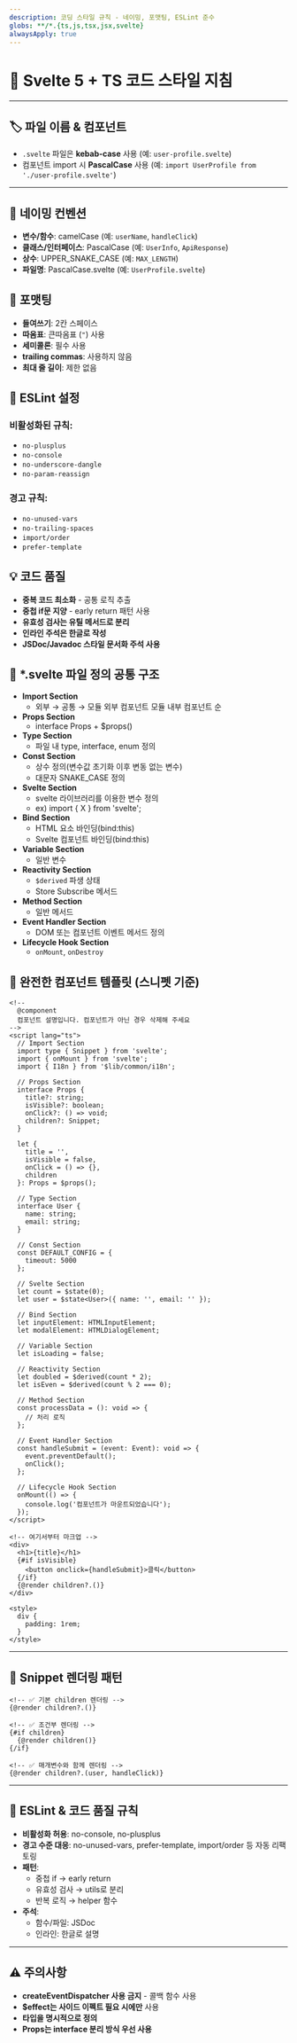 ```yaml
---
description: 코딩 스타일 규칙 - 네이밍, 포맷팅, ESLint 준수
globs: **/*.{ts,js,tsx,jsx,svelte}
alwaysApply: true
---
```

# 📝 Svelte 5 + TS 코드 스타일 지침
---

## 🏷 파일 이름 & 컴포넌트

- `.svelte` 파일은 **kebab-case** 사용 (예: `user-profile.svelte`)
- 컴포넌트 import 시 **PascalCase** 사용 (예: `import UserProfile from './user-profile.svelte'`)

---

## 📝 네이밍 컨벤션
- **변수/함수**: camelCase (예: `userName`, `handleClick`)
- **클래스/인터페이스**: PascalCase (예: `UserInfo`, `ApiResponse`)
- **상수**: UPPER_SNAKE_CASE (예: `MAX_LENGTH`)
- **파일명**: PascalCase.svelte (예: `UserProfile.svelte`)

## 🎨 포맷팅
- **들여쓰기**: 2칸 스페이스
- **따옴표**: 큰따옴표 (`"`) 사용
- **세미콜론**: 필수 사용
- **trailing commas**: 사용하지 않음
- **최대 줄 길이**: 제한 없음

## 🔧 ESLint 설정
### 비활성화된 규칙:
- `no-plusplus`
- `no-console` 
- `no-underscore-dangle`
- `no-param-reassign`

### 경고 규칙:
- `no-unused-vars`
- `no-trailing-spaces`
- `import/order`
- `prefer-template`

## 💡 코드 품질
- **중복 코드 최소화** - 공통 로직 추출
- **중첩 if문 지양** - early return 패턴 사용
- **유효성 검사는 유틸 메서드로 분리**
- **인라인 주석은 한글로 작성**
- **JSDoc/Javadoc 스타일 문서화 주석 사용**


## 🧰 *.svelte 파일 정의 공통 구조

- **Import Section**
  - 외부 → 공통 → 모듈 외부 컴포넌트 모듈 내부 컴포넌트 순
- **Props Section**
  - interface Props + $props()
- **Type Section**
  - 파일 내 type, interface, enum 정의
- **Const Section**
  - 상수 정의(변수값 초기화 이후 변동 없는 변수)
  - 대문자 SNAKE_CASE 정의
- **Svelte Section**
  - svelte 라이브러리를 이용한 변수 정의
  - ex) import { X } from 'svelte';
- **Bind Section**
  - HTML 요소 바인딩(bind:this)
  - Svelte 컴포넌트 바인딩(bind:this)
- **Variable Section**
  - 일반 변수
- **Reactivity Section**
  - `$derived` 파생 상태
  - Store Subscribe 메서드
- **Method Section**
  - 일반 메서드
- **Event Handler Section**
  - DOM 또는 컴포넌트 이벤트 메서드 정의
- **Lifecycle Hook Section**
  - `onMount`, `onDestroy`

## 🎯 완전한 컴포넌트 템플릿 (스니펫 기준)

```svelte
<!--
  @component
  컴포넌트 설명입니다. 컴포넌트가 아닌 경우 삭제해 주세요
-->
<script lang="ts">
  // Import Section
  import type { Snippet } from 'svelte';
  import { onMount } from 'svelte';
  import { I18n } from '$lib/common/i18n';

  // Props Section
  interface Props {
    title?: string;
    isVisible?: boolean;
    onClick?: () => void;
    children?: Snippet;
  }

  let {
    title = '',
    isVisible = false,
    onClick = () => {},
    children
  }: Props = $props();

  // Type Section
  interface User {
    name: string;
    email: string;
  }

  // Const Section
  const DEFAULT_CONFIG = {
    timeout: 5000
  };

  // Svelte Section
  let count = $state(0);
  let user = $state<User>({ name: '', email: '' });

  // Bind Section
  let inputElement: HTMLInputElement;
  let modalElement: HTMLDialogElement;

  // Variable Section
  let isLoading = false;

  // Reactivity Section
  let doubled = $derived(count * 2);
  let isEven = $derived(count % 2 === 0);

  // Method Section
  const processData = (): void => {
    // 처리 로직
  };

  // Event Handler Section
  const handleSubmit = (event: Event): void => {
    event.preventDefault();
    onClick();
  };

  // Lifecycle Hook Section
  onMount(() => {
    console.log('컴포넌트가 마운트되었습니다');
  });
</script>

<!-- 여기서부터 마크업 -->
<div>
  <h1>{title}</h1>
  {#if isVisible}
    <button onclick={handleSubmit}>클릭</button>
  {/if}
  {@render children?.()}
</div>

<style>
  div {
    padding: 1rem;
  }
</style>
```

---

## 📝 Snippet 렌더링 패턴

```svelte
<!-- ✅ 기본 children 렌더링 -->
{@render children?.()}

<!-- ✅ 조건부 렌더링 -->
{#if children}
  {@render children()}
{/if}

<!-- ✅ 매개변수와 함께 렌더링 -->
{@render children?.(user, handleClick)}
```

---

## 🧹 ESLint & 코드 품질 규칙
- **비활성화 허용**: no-console, no-plusplus
- **경고 수준 대응**: no-unused-vars, prefer-template, import/order 등 자동 리팩토링
- **패턴**:
	- 중첩 if → early return
	- 유효성 검사 → utils로 분리
	- 반복 로직 → helper 함수
- **주석**:
	- 함수/파일: JSDoc
	- 인라인: 한글로 설명

---

## ⚠️ 주의사항
- **createEventDispatcher 사용 금지** - 콜백 함수 사용
- **$effect는 사이드 이펙트 필요 시에만** 사용
- **타입을 명시적으로 정의**
- **Props는 interface 분리 방식 우선 사용**



